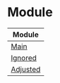 

# Module

| Module |
| ------ |
| [Main](https://github.com/samwhelp/anduinos-iso-builder-remix-advance-lxqt/blob/main/helper/docs/module/module-main.md) |
| [Ignored](https://github.com/samwhelp/anduinos-iso-builder-remix-advance-lxqt/blob/main/helper/docs/module/module-ignored.md) |
| [Adjusted](https://github.com/samwhelp/anduinos-iso-builder-remix-advance-lxqt/blob/main/helper/docs/module/module-adjusted.md) |
